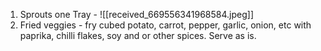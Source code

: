 1) Sprouts one Tray - ![[received_669556341968584.jpeg]]
2) Fried veggies - fry cubed potato, carrot, pepper, garlic, onion, etc with paprika, chilli flakes, soy and or other spices. Serve as is.